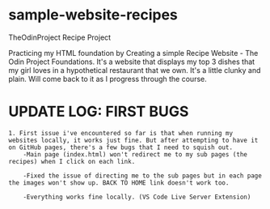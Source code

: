 # sample-website-recipes
TheOdinProject Recipe Project

Practicing my HTML foundation by Creating a simple Recipe Website - The Odin Project Foundations.
It's a website that displays my top 3 dishes that my girl loves in a hypothetical restaurant that we own.
It's a little clunky and plain. Will come back to it as I progress through the course.

# UPDATE LOG: FIRST BUGS

    1. First issue i've encountered so far is that when running my websites locally, it works just fine. But after attempting to have it on GitHub pages, there's a few bugs that I need to squish out. 
        -Main page (index.html) won't redirect me to my sub pages (the recipes) when I click on each link.
        
        -Fixed the issue of directing me to the sub pages but in each page the images won't show up. BACK TO HOME link doesn't work too.
        
        -Everything works fine locally. (VS Code Live Server Extension)
